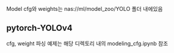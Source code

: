 Model cfg와 weights는 nas://ml/model_zoo/YOLO 폴더 내에있음

## pytorch-YOLOv4
cfg, weight 파싱 예제는 해당 디렉토리 내의 modeling_cfg.ipynb 참조
